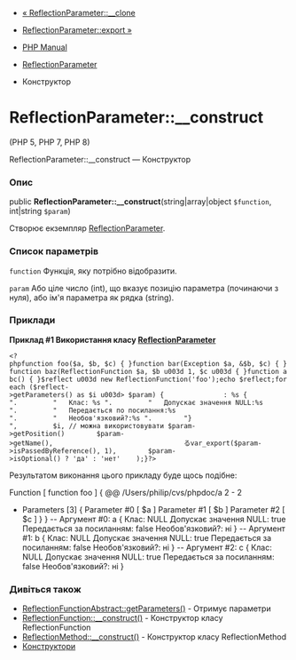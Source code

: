 - [« ReflectionParameter::\_\_clone](reflectionparameter.clone.md)
- [ReflectionParameter::export »](reflectionparameter.export.md)

- [PHP Manual](index.md)
- [ReflectionParameter](class.reflectionparameter.md)
- Конструктор

# ReflectionParameter::\_\_construct

(PHP 5, PHP 7, PHP 8)

ReflectionParameter::\_\_construct — Конструктор

### Опис

public **ReflectionParameter::\_\_construct**(string\|array\|object
`$function`, int\|string `$param`)

Створює екземпляр [ReflectionParameter](class.reflectionparameter.md).

### Список параметрів

`function`
Функція, яку потрібно відобразити.

`param`
Або ціле число (int), що вказує позицію параметра (починаючи з нуля),
або ім'я параметра як рядка (string).

### Приклади

**Приклад #1 Використання класу
[ReflectionParameter](class.reflectionparameter.md)**

` <?phpfunction foo($a, $b, $c) { }function bar(Exception $a, &$b, $c) { }function baz(ReflectionFunction $a, $b u003d 1, $c u003d { }function abc() { }$reflect u003d new ReflectionFunction('foo');echo $reflect;foreach ($reflect->getParameters() as $i u003d> $param) {               : %s {
".         "   Клас: %s
".         "   Допускає значення NULL:%s
".         "   Передається по посилання:%s
".         "   Необов'язковий?:%s
".        "}
",         $i, // можна використовувати $param->getPosition()        $param->getName(),                                 るvar_export($param->isPassedByReference(), 1),        $param->isOptional() ? 'да' : 'нет'    );}?> `

Результатом виконання цього прикладу буде щось подібне:

Function [ <user> function foo ] {
@@ /Users/philip/cvs/phpdoc/a 2 - 2

- Parameters [3] {
Parameter #0 [ <required> $a ]
Parameter #1 [ <required> $b ]
Parameter #2 [ <required> $c ]
}
}
-- Аргумент #0: a {
Клас: NULL
Допускає значення NULL: true
Передається за посиланням: false
Необов'язковий?: ні
}
-- Аргумент #1: b {
Клас: NULL
Допускає значення NULL: true
Передається за посиланням: false
Необов'язковий?: ні
}
-- Аргумент #2: c {
Клас: NULL
Допускає значення NULL: true
Передається за посиланням: false
Необов'язковий?: ні
}

### Дивіться також

- [ReflectionFunctionAbstract::getParameters()](reflectionfunctionabstract.getparameters.md) -
Отримує параметри
- [ReflectionFunction::\_\_construct()](reflectionfunction.construct.md) -
Конструктор класу ReflectionFunction
- [ReflectionMethod::\_\_construct()](reflectionmethod.construct.md) -
Конструктор класу ReflectionMethod
- [Конструктори](language.oop5.decon.md#language.oop5.decon.constructor)
